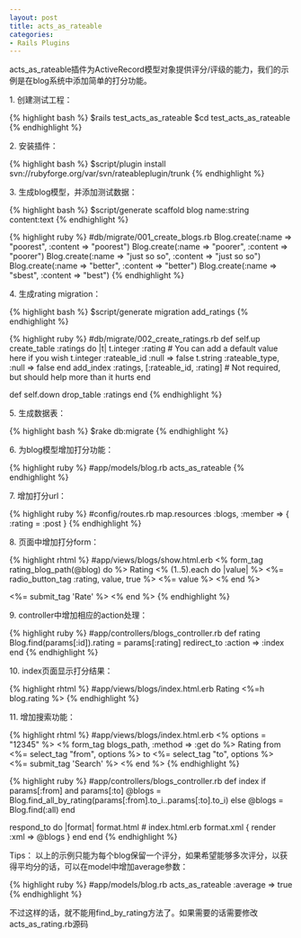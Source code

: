 ```yaml
---
layout: post
title: acts_as_rateable
categories:
- Rails Plugins
---
```

acts_as_rateable插件为ActiveRecord模型对象提供评分/评级的能力，我们的示例是在blog系统中添加简单的打分功能。

1\. 创建测试工程：

{% highlight bash %}
$rails test_acts_as_rateable
$cd test_acts_as_rateable
{% endhighlight %}

2\. 安装插件：

{% highlight bash %}
$script/plugin install svn://rubyforge.org/var/svn/rateableplugin/trunk
{% endhighlight %}

3\. 生成blog模型，并添加测试数据：

{% highlight bash %}
$script/generate scaffold blog name:string content:text
{% endhighlight %}

{% highlight ruby %}
#db/migrate/001_create_blogs.rb
Blog.create(:name => "poorest", :content => "poorest")
Blog.create(:name => "poorer", :content => "poorer")
Blog.create(:name => "just so so", :content => "just so so")
Blog.create(:name => "better", :content => "better")
Blog.create(:name => "sbest", :content => "best")
{% endhighlight %}

4\. 生成rating migration：

{% highlight bash %}
$script/generate migration add_ratings
{% endhighlight %}

{% highlight ruby %}
#db/migrate/002_create_ratings.rb
def self.up
  create_table :ratings do |t|
    t.integer :rating    # You can add a default value here if you wish
    t.integer :rateable_id :null => false
    t.string :rateable_type, :null => false
  end
  add_index :ratings, [:rateable_id, :rating]    # Not required, but should help more than it hurts
end

def self.down
  drop_table :ratings
end
{% endhighlight %}

5\. 生成数据表：

{% highlight bash %}
$rake db:migrate
{% endhighlight %}

6\. 为blog模型增加打分功能：

{% highlight ruby %}
#app/models/blog.rb
acts_as_rateable
{% endhighlight %}

7\. 增加打分url：

{% highlight ruby %}
#config/routes.rb
map.resources :blogs, :member => { :rating = :post }
{% endhighlight %}

8\. 页面中增加打分form：

{% highlight rhtml %}
#app/views/blogs/show.html.erb
<% form_tag rating_blog_path(@blog) do %>
  Rating
  <% (1..5).each do |value| %>
    <%= radio_button_tag :rating, value, true %> <%= value %>
  <% end %>

  <%= submit_tag 'Rate' %>
<% end %>
{% endhighlight %}

9\. controller中增加相应的action处理：

{% highlight ruby %}
#app/controllers/blogs_controller.rb
def rating
  Blog.find(params[:id]).rating = params[:rating]
  redirect_to :action => :index
end
{% endhighlight %}

10\. index页面显示打分结果：

{% highlight rhtml %}
#app/views/blogs/index.html.erb
Rating
<%=h blog.rating %>
{% endhighlight %}

11\. 增加搜索功能：

{% highlight rhtml %}
#app/views/blogs/index.html.erb
<% options = "12345" %>
<% form_tag blogs_path, :method => :get do %>
  Rating from <%= select_tag "from", options %> to <%= select_tag "to", options %>
  <%= submit_tag 'Search' %>
<% end %>
{% endhighlight %}

{% highlight ruby %}
#app/controllers/blogs_controller.rb
def index
  if params[:from] and params[:to]
    @blogs = Blog.find_all_by_rating(params[:from].to_i..params[:to].to_i)
  else
    @blogs = Blog.find(:all)
  end

  respond_to do |format|
    format.html # index.html.erb
    format.xml  { render :xml => @blogs }
  end
end
{% endhighlight %}

Tips：
以上的示例只能为每个blog保留一个评分，如果希望能够多次评分，以获得平均分的话，可以在model中增加average参数：

{% highlight ruby %}
#app/models/blog.rb
acts_as_rateable :average => true
{% endhighlight %}

 不过这样的话，就不能用find_by_rating方法了。如果需要的话需要修改acts_as_rating.rb源码
